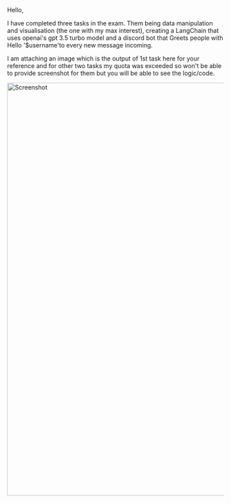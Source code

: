 Hello,

I have completed three tasks in the exam. Them being data manipulation and visualisation (the one with my max interest), creating a LangChain that uses openai's gpt 3.5 turbo model and a discord bot that Greets people with Hello '$username'to every new message incoming.

I am attaching an image which is the output of 1st task here for your reference and for other two tasks my quota was exceeded so won't be able to provide screenshot for them but you will be able to see the logic/code.

<img width="960" alt="Screenshot" src="https://github.com/Khushil-Modi/cm1_python_test/assets/64847866/84ef0b23-fec9-4f27-8dbb-073d73ccb6ae">
